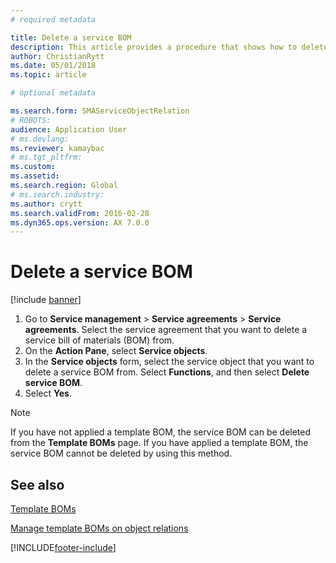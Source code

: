 ```yaml
---
# required metadata

title: Delete a service BOM 
description: This article provides a procedure that shows how to delete a service BOM.
author: ChristianRytt
ms.date: 05/01/2018
ms.topic: article

# optional metadata

ms.search.form: SMAServiceObjectRelation
# ROBOTS: 
audience: Application User
# ms.devlang: 
ms.reviewer: kamaybac
# ms.tgt_pltfrm: 
ms.custom: 
ms.assetid: 
ms.search.region: Global
# ms.search.industry: 
ms.author: crytt
ms.search.validFrom: 2016-02-28
ms.dyn365.ops.version: AX 7.0.0
---
```



# Delete a service BOM

[!include [banner](../includes/banner.md)]

1. Go to **Service management** \> **Service agreements** \> **Service agreements**. Select the service agreement that you want to delete a service bill of materials (BOM) from.
1. On the **Action Pane**, select **Service objects**.
1. In the **Service objects** form, select the service object that you want to delete a service BOM from. Select **Functions**, and then select **Delete service BOM**.
1. Select **Yes**.


> [!NOTE]
> If you have not applied a template BOM, the service BOM can be deleted from the **Template BOMs** page. If you have applied a template BOM, the service BOM cannot be deleted by using this method.



## See also

[Template BOMs](template-boms.md)

[Manage template BOMs on object relations](manage-template-boms-on-object-relations.md)

  




[!INCLUDE[footer-include](../../includes/footer-banner.md)]